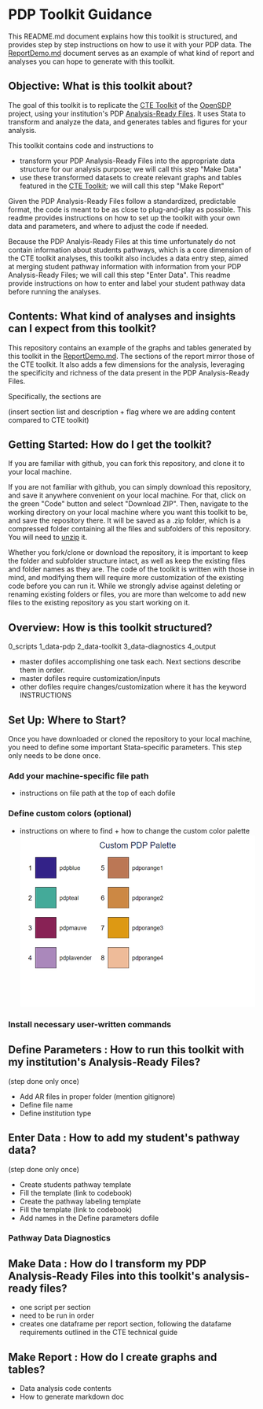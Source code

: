# PDP Toolkit Guidance

This README.md document explains how this toolkit is structured, and provides step by step instructions on how to use it with your PDP data. The [ReportDemo.md](https://github.com/BeaLeydier/researched-pdp-toolkit/blob/main/ReportDemo.md) document serves as an example of what kind of report and analyses you can hope to generate with this toolkit.

## Objective: What is this toolkit about?

The goal of this toolkit is to replicate the [CTE Toolkit](https://github.com/rachworsham/open_sdp_cte_toolkit) of the [OpenSDP](https://opensdp.github.io/) project, using your institution's PDP [Analysis-Ready Files](https://help.studentclearinghouse.org/pdp/knowledge-base/using-the-analysis-ready-files/). It uses Stata to transform and analyze the data, and generates tables and figures for your analysis.

This toolkit contains code and instructions to
- transform your PDP Analysis-Ready Files into the appropriate data structure for our analysis purpose; we will call this step "Make Data"
- use these transformed datasets to create relevant graphs and tables featured in the [CTE Toolkit](https://github.com/rachworsham/open_sdp_cte_toolkit); we will call this step "Make Report"

Given the PDP Analysis-Ready Files follow a standardized, predictable format, the code is meant to be as close to plug-and-play as possible. This readme provides instructions on how to set up the toolkit with your own data and parameters, and where to adjust the code if needed.

Because the PDP Analyis-Ready Files at this time unfortunately do not contain information about students pathways, which is a core dimension of the CTE toolkit analyses, this toolkit also includes a data entry step, aimed at merging student pathway information with information from your PDP Analysis-Ready Files; we will call this step "Enter Data". This readme provide instructions on how to enter and label your student pathway data before running the analyses.

## Contents: What kind of analyses and insights can I expect from this toolkit?

This repository contains an example of the graphs and tables generated by this toolkit in the [ReportDemo.md](https://github.com/BeaLeydier/researched-pdp-toolkit/blob/main/ReportDemo.md). The sections of the report mirror those of the CTE toolkit. It also adds a few dimensions for the analysis, leveraging the specificity and richness of the data present in the PDP Analysis-Ready Files.

Specifically, the sections are 

(insert section list and description + flag where we are adding content compared to CTE toolkit)

## Getting Started: How do I get the toolkit?

If you are familiar with github, you can fork this repository, and clone it to your local machine.

If you are not familiar with github, you can simply download this repository, and save it anywhere convenient on your local machine. For that, click on the green "Code" button and select "Download ZIP". Then, navigate to the working directory on your local machine where you want this toolkit to be, and save the repository there. It will be saved as a .zip folder, which is a compressed folder containing all the files and subfolders of this repository. You will need to [unzip](https://www.wikihow.com/Unzip-a-File) it.

Whether you fork/clone or download the repository, it is important to keep the folder and subfolder structure intact, as well as keep the existing files and folder names as they are. The code of the toolkit is written with those in mind, and modifying them will require more customization of the existing code before you can run it. While we strongly advise against deleting or renaming existing folders or files, you are more than welcome to add new files to the existing repository as you start working on it.

## Overview: How is this toolkit structured?

0_scripts
1_data-pdp
2_data-toolkit
3_data-diagnostics
4_output

+ master dofiles accomplishing one task each. Next sections describe them in order.
+ master dofiles require customization/inputs
+ other dofiles require changes/customization where it has the keyword INSTRUCTIONS

## Set Up: Where to Start?

Once you have downloaded or cloned the repository to your local machine, you need to define some important Stata-specific parameters. This step only needs to be done once. 

### Add your machine-specific file path

+ instructions on file path at the top of each dofile

### Define custom colors (optional)

+ instructions on where to find + how to change the custom color palette
![Custom Palette](4_output/custom-palette.png)

### Install necessary user-written commands

## Define Parameters : How to run this toolkit with my institution's Analysis-Ready Files?

(step done only once)

- Add AR files in proper folder (mention gitignore)
- Define file name
- Define institution type

## Enter Data : How to add my student's pathway data?

(step done only once)

- Create students pathway template
- Fill the template (link to codebook)
- Create the pathway labeling template
- Fill the template (link to codebook)
- Add names in the Define parameters dofile

### Pathway Data Diagnostics

## Make Data : How do I transform my PDP Analysis-Ready Files into this toolkit's analysis-ready files?

- one script per section
- need to be run in order
- creates one dataframe per report section, following the datafame requirements outlined in the CTE technical guide

## Make Report : How do I create graphs and tables? 

- Data analysis code contents
- How to generate markdown doc
